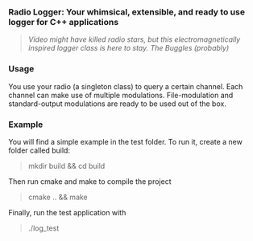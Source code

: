 ### Radio Logger: Your whimsical, extensible, and ready to use logger for C++ applications
> *Video might have killed radio stars, but this electromagnetically inspired logger class is here to stay.*
> <cite> The Buggles (probably) </cite>

### Usage
You use your radio (a singleton class) to query a certain channel.
Each channel can make use of multiple modulations.
File-modulation and standard-output modulations are ready to be used out of the box.

### Example
You will find a simple example in the test folder.
To run it, create a new folder called build:

> mkdir build && cd build

Then run cmake and make to compile the project

> cmake .. && make

Finally, run the test application with

> ./log_test
